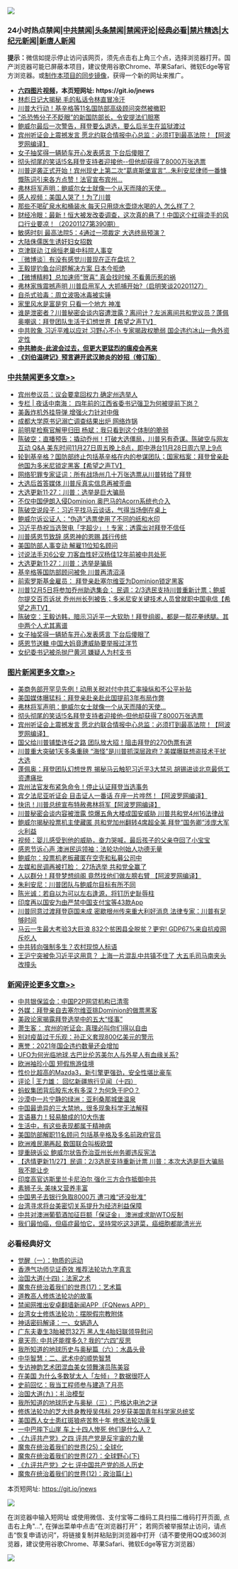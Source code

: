 ![](https://raw.githubusercontent.com/fqnews/bnews/master/64photo/fqnews-qr.jpg)

<div id="tt">
<h3>24小时热点禁闻|<a href="#%E4%B8%AD%E5%85%B1%E7%A6%81%E9%97%BB%E6%9B%B4%E5%A4%9A%E6%96%87%E7%AB%A0">中共禁闻</a>|<a href="#%E5%9B%BE%E7%89%87%E6%96%B0%E9%97%BB%E6%9B%B4%E5%A4%9A%E6%96%87%E7%AB%A0">头条禁闻</a>|<a href="#%E6%96%B0%E9%97%BB%E8%AF%84%E8%AE%BA%E6%9B%B4%E5%A4%9A%E6%96%87%E7%AB%A0">禁闻评论|<a href="#%E5%BF%85%E7%9C%8B%E7%BB%8F%E5%85%B8%E5%A5%BD%E6%96%87">经典必看|<a href="/video.md#%E7%A6%81%E7%89%87%E7%B2%BE%E9%80%89">禁片精选</a>|<a href="https://github.com/fqnews/djy/blob/master/gb/nf1351518.md#1">大纪元新闻</a>|<a href="https://github.com/fqnews/ntdtv/blob/master/gb/prog204.md#1">新唐人新闻</a></h3>
<div><b>提示：</b>微信如提示停止访问该网页，须先点击右上角三个点，选择浏览器打开。国产浏览器可能已屏蔽本项目，建议使用谷歌Chrome、苹果Safari、微软Edge等官方浏览器。或<a href="https://github.com/fqnews/bnews/blob/master/%E5%88%B6%E4%BD%9Cgit%E7%A6%81%E9%97%BB%E9%95%9C%E5%83%8F.md">制作本项目的同步镜像</a>，获得一个新的网址来推广。</div>
<ul>
<li><b><a href="http://d1.bdrive.tk/64.mp4" target="_blank">六四图片视频</a>，本页短网址: https://git.io/jnews</b></li>
<li><a href="/cnnews/20201127/1437840.md">林彪日记大揭秘 毛的私话令林直冒冷汗</a></li>
<li><a href="/cnnews/20201127/1438045.md">川普大行动！基辛格等11名国防部高级顾问突然被撤职</a></li>
<li><a href="/cbnews/20201127/1437698.md">“杀恐怖分子不眨眼”的新国防部长，令安提法们胆寒</a></li>
<li><a href="/taiwannews/20201127/1437903.md">鲍威尔最后一次警告，拜登要么退选，要么后半生在监狱渡过</a></li>
<li><a href="/topimagenews/20201127/1437920.md">宾州听证会上震撼发言 愿北约联合情报中心总监：必须打到最高法院！【阿波罗网编译】</a></li>
<li><a href="/cbnews/20201127/1438130.md">女子抽奖得一辆轿车开心发表感言 下台后傻眼了</a></li>
<li><a href="/topimagenews/20201127/1438026.md">彻头彻尾的笑话!5名拜登支持者迎接他--但他却获得了8000万张选票</a></li>
<li><a href="/cbnews/20201127/1437725.md">川普逆袭正式开始！宾州现史上第二次“葛底斯堡宣言”…朱利安尼律师一番慷慨陈词引来各方点赞！法官宣布宾州…</a></li>
<li><a href="/topimagenews/20201127/1438070.md">弗林将军声明：鲍威尔女士就像一个从天而降的天使…</a></li>
<li><a href="/cnnews/20201127/1437950.md">感人视频：美国人哭了！为了川普</a></li>
<li><a href="/health/20201127/1437816.md">那些不喝矿泉水和桶装水 每天只用烧水壶烧水喝的人 怎么样了？</a></li>
<li><a href="/bannedvideo/20201127/1438109.md">财经冷眼：最新！恒大被发改委调查，这次真的悬了！中国这个红得烫手的风口行业要凉！（20201127第390期）</a></li>
<li><a href="/cnnews/20201127/1437895.md">敏感时刻 最高法院5：4通过一项裁定 大选终局预演？</a></li>
<li><a href="/baitai/20201127/1438087.md">大陆侏儒医生诱奸妇女招数</a></li>
<li><a href="/cbnews/20201127/1437940.md">京津联动 江绵恒老巢中科院人事变</a></li>
<li><a href="/ssgc/20201127/1437956.md">〖微博谈〗有没有感觉川普现在正在盘坑？</a></li>
<li><a href="/worldnews/20201127/1437799.md">王毅提钓鱼台问题解决方案 日本今拒绝</a></li>
<li><a href="/comments/20201127/1437982.md">【微博精粹】总加速师“贺喜” 真会找时候 不看黄历惹的祸</a></li>
<li><a href="/bannedvideo/20201127/1438105.md">弗林家族震撼声明 川普启用军人 大抓捕开始?（启明笑谈20201127）</a></li>
<li><a href="/yule/20201127/1438128.md">自杀式验毒：周立波吸冰毒被实锤</a></li>
<li><a href="/lifebaike/20201127/1437893.md">家里风水是富是穷 只看一个地方 神准</a></li>
<li><a href="/cbnews/20201127/1438030.md">谁是泄密者？川普秘密会谈内容遭泄露？离间计？左派离间共和党议员？蓬佩奥嘲讽：拜登团队生活于幻想世界【希望之声TV】</a></li>
<li><a href="/cnnews/20201127/1438127.md">中共败象 习近平难以应对 习野心不小 专家揭政权脆弱 国企违约冰山一角外资定性</a></li>
<li><b><a href="/comments/20200211/1275071.md" target="_blank">中共肺炎-此波会过去，但更大更猛烈的瘟疫会再来</a></b></li>
<li><b><a href="/comments/20200207/1272816.md" target="_blank">《刘伯温碑记》预言避开武汉肺炎的妙招（修订版）</a></b></li>
</ul>
</div>

<div class="catlist">
<h3><a href="/cbnews/" target="_blank">中共禁闻</a><span><a href="/cbnews/" target="_blank" rel="nofollow">更多文章>></a></span></h3>
<ul>
<li><a href="/cbnews/20201128/1438376.md" target="_blank">宾州参议员：议会要拿回权力 确定州选举人</a></li>
<li><a href="/cbnews/20201128/1438371.md" target="_blank">专栏 | 夜话中南海： 四年前的江西省委书记强卫为何被提前下岗？</a></li>
<li><a href="/cbnews/20201128/1438363.md" target="_blank">美轰炸机外挂导弹 增强火力针对中俄</a></li>
<li><a href="/cbnews/20201128/1438362.md" target="_blank">成都大学原书记溺亡调查结果出炉 网络炸锅</a></li>
<li><a href="/cbnews/20201128/1438361.md" target="_blank">前明星检察官解甲归田 杨斌：我只看到这个体制的脆弱</a></li>
<li><a href="/cbnews/20201128/1438358.md" target="_blank">陈破空：直播预告：撬动乔州！打破大选僵局，川普另有奇谋。陈破空与网友互动 Q&amp;A 美东时间11月27日周五晚上8点，即中港台11月28日周六早上9点</a></li>
<li><a href="/cbnews/20201128/1438349.md" target="_blank">轮到基辛格？国防部终止包括基辛格在内的参谋团队；国家档案：拜登曾亲赴他国为多米尼锁定黑客【希望之声TV】</a></li>
<li><a href="/cbnews/20201128/1438348.md" target="_blank">网络犯罪专家证词：所有战场州几十万张选票从川普转给了拜登</a></li>
<li><a href="/cbnews/20201128/1438347.md" target="_blank">大选后首答媒体 川普斥真实信息再被歪曲</a></li>
<li><a href="/cbnews/20201128/1438346.md" target="_blank">大选更新11·27：川普：选举是巨大骗局</a></li>
<li><a href="/cbnews/20201128/1438338.md" target="_blank">不仅中国伊朗入侵Dominion 奥巴马的Acorn系统也介入</a></li>
<li><a href="/cbnews/20201128/1438329.md" target="_blank">陈破空说段子：习近平找马云谈话，气得当场倒在桌上</a></li>
<li><a href="/cbnews/20201128/1438316.md" target="_blank">鲍威尔诉讼证人：“伪造”选票使用了不同的纸和水印</a></li>
<li><a href="/cbnews/20201128/1438305.md" target="_blank">习近平恭祝当选贺电「字超少」！专家：透露出对拜登不信任</a></li>
<li><a href="/cbnews/20201128/1438280.md" target="_blank">川普感恩节致辞 感恩神的恩赐 践行传统</a></li>
<li><a href="/cbnews/20201127/1438256.md" target="_blank">美国防部人事变动 解雇11位知名顾问</a></li>
<li><a href="/cbnews/20201127/1438229.md" target="_blank">讨说法手刃6公安 刀客血性好汉杨佳12年前被中共处死</a></li>
<li><a href="/cbnews/20201127/1438220.md" target="_blank">大选更新11·27：川普：选举是骗局</a></li>
<li><a href="/cbnews/20201127/1438117.md" target="_blank">基辛格等国防部顾问被免 川普再清沼泽</a></li>
<li><a href="/cbnews/20201127/1438160.md" target="_blank">前索罗斯基金雇员： 拜登亲赴塞尔维亚为Dominion锁定黑客</a></li>
<li><a href="/cbnews/20201127/1438151.md" target="_blank">川普12月5日将参加乔州助选集会； 民调：2/3选民支持川普重新计票；鲍威尔提交百页诉状 乔州州长列被告；多米尼安关键技术人员曾就职中国电信【希望之声TV】</a></li>
<li><a href="/cbnews/20201127/1438140.md" target="_blank">陈破空：王毅访韩，暗示习近平一大软肋！拜登组阁，都是一帮花拳绣腿。其中两个人尤其离谱</a></li>
<li><a href="/cbnews/20201127/1438130.md" target="_blank">女子抽奖得一辆轿车开心发表感言 下台后傻眼了</a></li>
<li><a href="/cbnews/20201127/1438123.md" target="_blank">感恩节送糖 中国大妈竟遭威胁要举报过洋节</a></li>
<li><a href="/cbnews/20201127/1438110.md" target="_blank">女纪委书记被杀抛尸黄河 嫌疑人为村支书</a></li>

</ul>
</div>
<div class="catlist">
<h3><a href="/topimagenews/" target="_blank">图片新闻</a><span><a href="/topimagenews/" target="_blank" rel="nofollow">更多文章>></a></span></h3>
<ul>
<li><a href="/topimagenews/20201128/1438318.md" target="_blank">美商务部开罕见先例！动用关税对付中共汇率操纵和不公平补贴</a></li>
<li><a href="/topimagenews/20201128/1438282.md" target="_blank">美国媒体曝猛料：拜登亲赴亲赴此国提前3年布局作弊</a></li>
<li><a href="/topimagenews/20201127/1438070.md" target="_blank">弗林将军声明：鲍威尔女士就像一个从天而降的天使…</a></li>
<li><a href="/topimagenews/20201127/1438026.md" target="_blank">彻头彻尾的笑话!5名拜登支持者迎接他&#8211;但他却获得了8000万张选票</a></li>
<li><a href="/topimagenews/20201127/1437920.md" target="_blank">宾州听证会上震撼发言 愿北约联合情报中心总监：必须打到最高法院！【阿波罗网编译】</a></li>
<li><a href="/topimagenews/20201126/1437670.md" target="_blank">国父给川普铺垫连任之路 团队放大招！阻击拜登的270伪票有道</a></li>
<li><a href="/topimagenews/20201126/1437615.md" target="_blank">川普重大突破1天多条重磅 “海怪”是川普抓深层政府？美媒曝联想盗技术干扰大选</a></li>
<li><a href="/topimagenews/20201126/1437533.md" target="_blank">蓬佩奥：拜登团队幻想世界 揭秘马云触犯习近平3大禁忌 胡锡进谈北京最低​​工资遭痛批</a></li>
<li><a href="/topimagenews/20201126/1437384.md" target="_blank">宾州法官发布紧急命令！停止认证拜登当选事务</a></li>
<li><a href="/topimagenews/20201126/1437290.md" target="_blank">宾夕法尼亚听证会 目击证人一番话 在座一片哗然！【阿波罗网编译】</a></li>
<li><a href="/topimagenews/20201126/1437210.md" target="_blank">快讯！川普总统宣布特赦弗林将军【阿波罗网编译】</a></li>
<li><a href="/topimagenews/20201126/1437110.md" target="_blank">川普秘密会谈内容被泄露 惊爆五角大楼成国安威胁 川普共和党4州16法律战</a></li>
<li><a href="/topimagenews/20201126/1437096.md" target="_blank">鲍威尔揭秘投票机主使藏匿 共和党加州翻转4席超全美 拜登&#8221;国务卿&#8221;涉庞大军火利益</a></li>
<li><a href="/comments/20201125/1436916.md" target="_blank">视频：婴儿感受到他的威胁，奋力哭喊，最后孩子的父亲夺回了小宝宝</a></li>
<li><a href="/topimagenews/20201125/1436913.md" target="_blank">感恩节诉心声 澳洲民运领袖：法轮功创始人功德无量</a></li>
<li><a href="/topimagenews/20201125/1436851.md" target="_blank">鲍威尔：投票机老板藏匿在空壳和私募公司中</a></li>
<li><a href="/topimagenews/20201125/1436783.md" target="_blank">左媒和民调再被打脸： 27场选举 共和党全赢了</a></li>
<li><a href="/topimagenews/20201125/1436760.md" target="_blank">人以群分！拜登梦想组阁 竟然找他们做左膀右臂 【阿波罗网编译】</a></li>
<li><a href="/topimagenews/20201125/1436675.md" target="_blank">朱利安尼：川普团队与鲍威尔目标有所不同</a></li>
<li><a href="/comments/20201125/1436540.md" target="_blank">陈光诚：若自以为可以左右逢源，将钉历史耻辱柱</a></li>
<li><a href="/topimagenews/20201125/1436480.md" target="_blank">印度再以国安为由严禁中国支付宝等43款App</a></li>
<li><a href="/topimagenews/20201125/1436469.md" target="_blank">川普同意过渡拜登窃国未成 密歇根州传来重大利好消息 法律专家：川普有足够时间</a></li>
<li><a href="/topimagenews/20201124/1436313.md" target="_blank">马云一生最大考验3大巨浪 832个贫困县全脱贫？更穷! GDP67%来自抗疫网斥吃人</a></li>
<li><a href="/topimagenews/20201124/1435894.md" target="_blank">中共转向强制多生？农村现惊人标语</a></li>
<li><a href="/topimagenews/20201124/1435891.md" target="_blank">王沪宁突被免习近平这用意？ 上海一片混乱中共镇不住了 大五毛司马南夹头改撞头</a></li>

</ul>
</div>
<div class="catlist">
<h3><a href="/comments/" target="_blank">新闻评论</a><span><a href="/comments/" target="_blank" rel="nofollow">更多文章>></a></span></h3>
<ul>
<li><a href="/comments/20201128/1438374.md" target="_blank">中共银保监会：中国P2P网贷机构已清零</a></li>
<li><a href="/comments/20201128/1438373.md" target="_blank">外媒：拜登亲自去塞尔维亚挑Dominion的做票黑客</a></li>
<li><a href="/comments/20201128/1438372.md" target="_blank">美政论家揭露拜登选举中的五大“怪事”</a></li>
<li><a href="/comments/20201128/1438365.md" target="_blank">萧生客： 宾州的听证会: 真理必叫你们得以自由</a></li>
<li><a href="/comments/20201128/1438364.md" target="_blank">别对疫苗过于乐观：孙正义套现800亿美元的警示</a></li>
<li><a href="/comments/20201128/1438344.md" target="_blank">惠誉：2021年国企违约数量还会增加</a></li>
<li><a href="/comments/20201128/1438336.md" target="_blank">UFO为何光临地球,古巴比伦苏美尔人与外星人有血缘关系?</a></li>
<li><a href="/comments/20201128/1438335.md" target="_blank">欧洲袖珍小国 短假旅游佳境</a></li>
<li><a href="/comments/20201128/1438334.md" target="_blank">性价比超高的Mazda3，新引擎更强劲，安全性堪比豪车</a></li>
<li><a href="/comments/20201128/1438331.md" target="_blank">评论 | 王力雄： 回忆新疆旅行见闻（十四）</a></li>
<li><a href="/comments/20201128/1438328.md" target="_blank">蚂蚁集团背后股东水有多深？为何急于IPO？</a></li>
<li><a href="/comments/20201128/1438298.md" target="_blank">沙漠中一片宁静的绿洲：亚利桑那城堡温泉</a></li>
<li><a href="/comments/20201128/1438278.md" target="_blank">中国最诡异的三大禁地，很多现象科学无法解释</a></li>
<li><a href="/comments/20201128/1438272.md" target="_blank">言语暴力！轻易酿成的10大伤害</a></li>
<li><a href="/comments/20201128/1438271.md" target="_blank">生活中，有这些表现都属于精神病</a></li>
<li><a href="/comments/20201127/1438255.md" target="_blank">美国防部解职11名顾问 包括基辛格及多名前政府官员</a></li>
<li><a href="/comments/20201127/1438254.md" target="_blank">欧洲难民潮再起 数国联合叫板欧盟</a></li>
<li><a href="/comments/20201127/1438230.md" target="_blank">提重磅诉讼 鲍威尔状告乔治亚州长州务卿违反宪法</a></li>
<li><a href="/comments/20201127/1438216.md" target="_blank">【选情更新11/27】民调：2/3选民支持重新计票 川普：本次大选是巨大骗局 我不能让步</a></li>
<li><a href="/comments/20201127/1438163.md" target="_blank">印度高官访斯里兰卡尼泊尔 强化三方合作抵御中共</a></li>
<li><a href="/comments/20201127/1438104.md" target="_blank">素狮子头 美味又营养丰富</a></li>
<li><a href="/comments/20201127/1438078.md" target="_blank">中国男子去银行急取8000万 遭刁难“还没批准”</a></li>
<li><a href="/comments/20201127/1438077.md" target="_blank">台湾寻求将台美密切关系提升为经济利益保障</a></li>
<li><a href="/comments/20201127/1438076.md" target="_blank">中共对澳洲葡萄酒加征巨额「保证金」 澳洲或求助WTO反制</a></li>
<li><a href="/comments/20201127/1438066.md" target="_blank">我们最怕癌，但癌症最怕它，坚持常吃这3道菜，癌细胞都能清光光</a></li>

</ul>
</div>

<div class="catlist">
<h3>必看经典好文</h3>
<ul>
<li><a href="/comments/20200810/1377609.md" target="_blank">觉醒（一）：物质的运动</a></li>
<li><a href="/comments/20200517/1330064.md" target="_blank">香港气功师见证奇效 推荐法轮功九字真言</a></li>
<li><a href="/cbnews/20180320/916962.md" target="_blank">治国大道(十四)：法家之术</a></li>
<li><a href="/topimagenews/20180620/960677.md" target="_blank">魔鬼在统治着我们的世界(17)：艺术篇</a></li>
<li><a href="/comments/20200805/1375080.md" target="_blank">道教高人修炼法轮功的故事</a></li>
<li><a href="/comments/20200503/1322531.md" target="_blank">禁闻网推出安卓翻墙新闻APP（FQNews APP）</a></li>
<li><a href="/cbnews/20200610/1342772.md" target="_blank">台湾女士修炼法轮功：摆脱假宗教附体</a></li>
<li><a href="/comments/20200609/1342224.md" target="_blank">神话密码解译：一、女娲造人</a></li>
<li><a href="/cbnews/20200611/1343037.md" target="_blank">广东夫妻生3胎被罚32万 黑人生4胎妇联领导慰问</a></li>
<li><a href="/comments/20200607/1341003.md" target="_blank">章天亮: 中共还能撑多久? 我的“六四”反思</a></li>
<li><a href="/cbnews/20171115/856086.md" target="_blank">我所知道的地球历史与奥秘篇（六）：水晶头骨</a></li>
<li><a href="/comments/20200605/783249.md" target="_blank">中华智慧：二、武术中的顺势智慧</a></li>
<li><a href="/topimagenews/20180404/923380.md" target="_blank">专访神韵艺术团混血美女领舞演员陈美容</a></li>
<li><a href="/comments/20200427/1319933.md" target="_blank">在美国 为什么多数犹太人「左倾」？数据很吓人</a></li>
<li><a href="/aomi/history/20141104/323033.md" target="_blank">史前回忆：我当工程师参与建造了月亮</a></li>
<li><a href="/cbnews/20180315/914943.md" target="_blank">治国大道(九)：礼治模型</a></li>
<li><a href="/tculture/xiulian/20170726/797589.md" target="_blank">我所知道的地球历史与奥秘（三）：巴格达电池之谜</a></li>
<li><a href="/comments/20190517/1129285.md" target="_blank">修炼法轮功的芝大终身教授吴伟标 29岁获美国青年科学家总统奖</a></li>
<li><a href="/comments/20190126/1070164.md" target="_blank">美国西人女士患红斑狼疮苦熬十年 修炼法轮功康复</a></li>
<li><a href="/cbnews/20200611/1343057.md" target="_blank">一中巴摔下山崖 车上十四人惨死 他们是什么人？</a></li>
<li><a href="/bookonline/20131116/201053.md" target="_blank">《九评共产党》之四 评共产党是反宇宙的力量</a></li>
<li><a href="/comments/20181017/1014654.md" target="_blank">魔鬼在统治着我们的世界(25)：全球化</a></li>
<li><a href="/comments/20181224/1052333.md" target="_blank">魔鬼在统治着我们的世界(27)：全球野心(下)</a></li>
<li><a href="/bookonline/20131116/201048.md" target="_blank">《九评共产党》之七 评中国共产党的杀人历史</a></li>
<li><a href="/topimagenews/20180601/951286.md" target="_blank">魔鬼在统治着我们的世界(12)：政治篇(上)</a></li>

</ul>
</div>

本页短网址: https://git.io/jnews

![](https://raw.githubusercontent.com/fqnews/bnews/master/64photo/fqnews-qr.jpg)

在浏览器中输入短网址 或使用微信、支付宝等二维码工具扫描二维码打开页面, 点击右上角"...", 在弹出菜单中点击“在浏览器打开”； 若网页被举报禁止访问，请点击“恢复申请访问”，将链接复制并粘贴到浏览器中打开（请不要使用QQ或360浏览器，建议使用谷歌Chrome、苹果Safari、微软Edge等官方浏览器）

![](https://raw.githubusercontent.com/fqnews/bnews/master/64photo/wx.jpg)